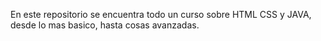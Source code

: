 En este repositorio se encuentra todo un curso sobre HTML CSS y JAVA, desde lo mas basico, hasta cosas avanzadas. 
